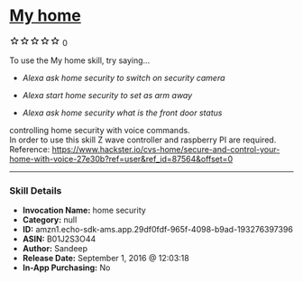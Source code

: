 # [My home](http://alexa.amazon.com/#skills/amzn1.echo-sdk-ams.app.29df0fdf-965f-4098-b9ad-193276397396)
![0 stars](../../images/ic_star_border_black_18dp_1x.png)![0 stars](../../images/ic_star_border_black_18dp_1x.png)![0 stars](../../images/ic_star_border_black_18dp_1x.png)![0 stars](../../images/ic_star_border_black_18dp_1x.png)![0 stars](../../images/ic_star_border_black_18dp_1x.png) 0

To use the My home skill, try saying...

* *Alexa ask home security to switch on security camera*

* *Alexa start home security to set  as arm away*

* *Alexa ask home  security  what is the front door status*

controlling home security with voice commands.  
In order to use this skill  Z wave controller  and raspberry PI are required.
Reference: https://www.hackster.io/cvs-home/secure-and-control-your-home-with-voice-27e30b?ref=user&ref_id=87564&offset=0

***

### Skill Details

* **Invocation Name:** home security
* **Category:** null
* **ID:** amzn1.echo-sdk-ams.app.29df0fdf-965f-4098-b9ad-193276397396
* **ASIN:** B01J2S3O44
* **Author:** Sandeep
* **Release Date:** September 1, 2016 @ 12:03:18
* **In-App Purchasing:** No
